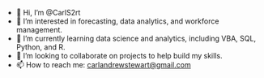 - 👋 Hi, I’m @CarlS2rt
- 👀 I’m interested in forecasting, data analytics, and workforce management.
- 🌱 I’m currently learning data science and analytics, including VBA, SQL, Python, and R.
- 💞️ I’m looking to collaborate on projects to help build my skills. 
- 📫 How to reach me: carlandrewstewart@gmail.com

<!---
CarlS2rt/CarlS2rt is a ✨ special ✨ repository because its `README.md` (this file) appears on your GitHub profile.
You can click the Preview link to take a look at your changes.
--->
